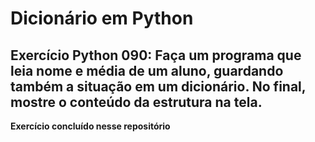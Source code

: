 # Dicionário em Python
## Exercício Python 090: Faça um programa que leia nome e média de um aluno, guardando também a situação em um dicionário. No final, mostre o conteúdo da estrutura na tela.

**__Exercício concluído nesse repositório__**
